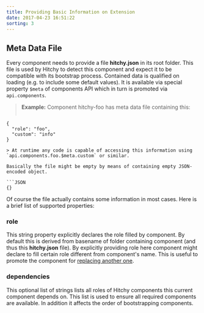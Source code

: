 ```yaml
---
title: Providing Basic Information on Extension
date: 2017-04-23 16:51:22
sorting: 3
---
```


## Meta Data File

Every component needs to provide a file **hitchy.json** in its root folder. This file is used by Hitchy to detect this component and expect it to be compatible with its bootstrap process. Contained data is qualified on loading (e.g. to include some default values). It is available via special property `$meta` of components API which in turn is promoted via `api.components`.

> **Example:** Component hitchy-foo has meta data file containing this:
> ```JSON
    { 
      "role": "foo", 
      "custom": "info" 
    }
```
> At runtime any code is capable of accessing this information using `api.components.foo.$meta.custom` or similar.

Basically the file might be empty by means of containing empty JSON-encoded object.
 
```JSON
{}
```

Of course the file actually contains some information in most cases. Here is a brief list of supported properties:

### role

This string property explicitly declares the role filled by component. By default this is derived from basename of folder containing component (and thus this **hitchy.json** file). By explicitly providing role here component might declare to fill certain role different from component's name. This is useful to promote the component for [replacing another one](runtime/bootstrap.html#Name-vs-Role).


### dependencies

This optional list of strings lists all roles of Hitchy components this current component depends on. This list is used to ensure all required components are available. In addition it affects the order of bootstrapping components.
